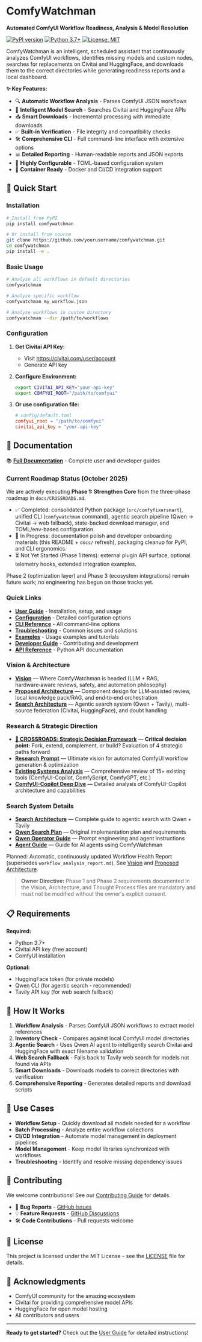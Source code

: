 # ComfyWatchman

**Automated ComfyUI Workflow Readiness, Analysis & Model Resolution**

[![PyPI version](https://badge.fury.io/py/comfywatchman.svg)](https://pypi.org/project/comfywatchman/)
[![Python 3.7+](https://img.shields.io/badge/python-3.7+-blue.svg)](https://www.python.org/downloads/)
[![License: MIT](https://img.shields.io/badge/License-MIT-yellow.svg)](https://opensource.org/licenses/MIT)

ComfyWatchman is an intelligent, scheduled assistant that continuously analyzes ComfyUI workflows, identifies missing models and custom nodes, searches for replacements on Civitai and HuggingFace, and downloads them to the correct directories while generating readiness reports and a local dashboard.

**✨ Key Features:**
- 🔍 **Automatic Workflow Analysis** - Parses ComfyUI JSON workflows
- 🔎 **Intelligent Model Search** - Searches Civitai and HuggingFace APIs
- 📥 **Smart Downloads** - Incremental processing with immediate downloads
- ✅ **Built-in Verification** - File integrity and compatibility checks
- 🛠️ **Comprehensive CLI** - Full command-line interface with extensive options
- 📊 **Detailed Reporting** - Human-readable reports and JSON exports
- 🔧 **Highly Configurable** - TOML-based configuration system
- 🐳 **Container Ready** - Docker and CI/CD integration support

## 🚀 Quick Start

### Installation

```bash
# Install from PyPI
pip install comfywatchman

# Or install from source
git clone https://github.com/yourusername/comfywatchman.git
cd comfywatchman
pip install -e .
```

### Basic Usage

```bash
# Analyze all workflows in default directories
comfywatchman

# Analyze specific workflow
comfywatchman my_workflow.json

# Analyze workflows in custom directory
comfywatchman --dir /path/to/workflows
```

### Configuration

1. **Get Civitai API Key:**
   - Visit https://civitai.com/user/account
   - Generate API key

2. **Configure Environment:**
   ```bash
   export CIVITAI_API_KEY="your-api-key"
   export COMFYUI_ROOT="/path/to/comfyui"
   ```

3. **Or use configuration file:**
   ```toml
   # config/default.toml
   comfyui_root = "/path/to/comfyui"
   civitai_api_key = "your-api-key"
   ```

## 📖 Documentation

📚 **[Full Documentation](docs/README.md)** - Complete user and developer guides

### Current Roadmap Status (October 2025)

We are actively executing **Phase 1: Strengthen Core** from the three-phase roadmap in `docs/CROSSROADS.md`.

- ✅ Completed: consolidated Python package (`src/comfyfixersmart`), unified CLI (`comfywatchman` command), agentic search pipeline (Qwen → Civitai → web fallback), state-backed download manager, and TOML/env-based configuration.
- 🔄 In Progress: documentation polish and developer onboarding materials (this README + `docs/` refresh), packaging cleanup for PyPI, and CLI ergonomics.
- ⏳ Not Yet Started (Phase 1 items): external plugin API surface, optional telemetry hooks, extended integration examples.

Phase 2 (optimization layer) and Phase 3 (ecosystem integrations) remain future work; no engineering has begun on those tracks yet.

### Quick Links

- **[User Guide](docs/user/user-guide.md)** - Installation, setup, and usage
- **[Configuration](docs/user/configuration.md)** - Detailed configuration options
- **[CLI Reference](docs/user/cli-reference.md)** - All command-line options
- **[Troubleshooting](docs/user/troubleshooting.md)** - Common issues and solutions
- **[Examples](docs/user/examples.md)** - Usage examples and tutorials
- **[Developer Guide](docs/developer/developer-guide.md)** - Contributing and development
- **[API Reference](docs/developer/api-reference.md)** - Python API documentation

### Vision & Architecture

- **[Vision](docs/vision.md)** — Where ComfyWatchman is headed (LLM + RAG, hardware‑aware reviews, safety, and automation philosophy)
- **[Proposed Architecture](docs/architecture.md)** — Component design for LLM‑assisted review, local knowledge pack/RAG, and end‑to‑end orchestration
- **[Search Architecture](docs/SEARCH_ARCHITECTURE.md)** — Agentic search system (Qwen + Tavily), multi-source federation (Civitai, HuggingFace), and doubt handling

### Research & Strategic Direction

- **[🔀 CROSSROADS: Strategic Decision Framework](docs/CROSSROADS.md)** — **Critical decision point:** Fork, extend, complement, or build? Evaluation of 4 strategic paths forward
- **[Research Prompt](docs/research/RESEARCH_PROMPT.md)** — Ultimate vision for automated ComfyUI workflow generation & optimization
- **[Existing Systems Analysis](docs/research/EXISTING_SYSTEMS.md)** — Comprehensive review of 15+ existing tools (ComfyUI-Copilot, ComfyScript, ComfyGPT, etc.)
- **[ComfyUI-Copilot Deep Dive](docs/research/ComfyUI-Copilot-Research-Report.md)** — Detailed analysis of ComfyUI-Copilot architecture and capabilities

### Search System Details

- **[Search Architecture](docs/SEARCH_ARCHITECTURE.md)** — Complete guide to agentic search with Qwen + Tavily
- **[Qwen Search Plan](docs/planning/QWEN_SEARCH_IMPLEMENTATION_PLAN.md)** — Original implementation plan and requirements
- **[Qwen Operator Guide](docs/planning/QWEN_PROMPT.md)** — Prompt engineering and agent instructions
- **[Agent Guide](docs/planning/AGENT_GUIDE.md)** — Guide for AI agents using ComfyWatchman

Planned: Automatic, continuously updated Workflow Health Report (supersedes `workflow_analysis_report.md`). See [Vision](docs/vision.md) and [Proposed Architecture](docs/architecture.md).

> **Owner Directive:** Phase 1 and Phase 2 requirements documented in the Vision, Architecture, and Thought Process files are mandatory and must not be modified without the owner's explicit consent.

## 📋 Requirements

**Required:**

- Python 3.7+
- Civitai API key (free account)
- ComfyUI installation

**Optional:**

- HuggingFace token (for private models)
- Qwen CLI (for agentic search - recommended)
- Tavily API key (for web search fallback)

## 🔧 How It Works

1. **Workflow Analysis** - Parses ComfyUI JSON workflows to extract model references
2. **Inventory Check** - Compares against local ComfyUI model directories
3. **Agentic Search** - Uses Qwen AI agent to intelligently search Civitai and HuggingFace with exact filename validation
4. **Web Search Fallback** - Falls back to Tavily web search for models not found via APIs
5. **Smart Downloads** - Downloads models to correct directories with verification
6. **Comprehensive Reporting** - Generates detailed reports and download scripts

## 🎯 Use Cases

- **Workflow Setup** - Quickly download all models needed for a workflow
- **Batch Processing** - Analyze entire workflow collections
- **CI/CD Integration** - Automate model management in deployment pipelines
- **Model Management** - Keep model libraries synchronized with workflows
- **Troubleshooting** - Identify and resolve missing dependency issues

## 🤝 Contributing

We welcome contributions! See our [Contributing Guide](docs/CONTRIBUTING.md) for details.

- 🐛 **Bug Reports** - [GitHub Issues](https://github.com/yourusername/comfywatchman/issues)
- 💡 **Feature Requests** - [GitHub Discussions](https://github.com/yourusername/comfywatchman/discussions)
- 🛠️ **Code Contributions** - Pull requests welcome

## 📄 License

This project is licensed under the MIT License - see the [LICENSE](LICENSE) file for details.

## 🙏 Acknowledgments

- ComfyUI community for the amazing ecosystem
- Civitai for providing comprehensive model APIs
- HuggingFace for open model hosting
- All contributors and users

---

**Ready to get started?** Check out the [User Guide](docs/user/user-guide.md) for detailed instructions!
